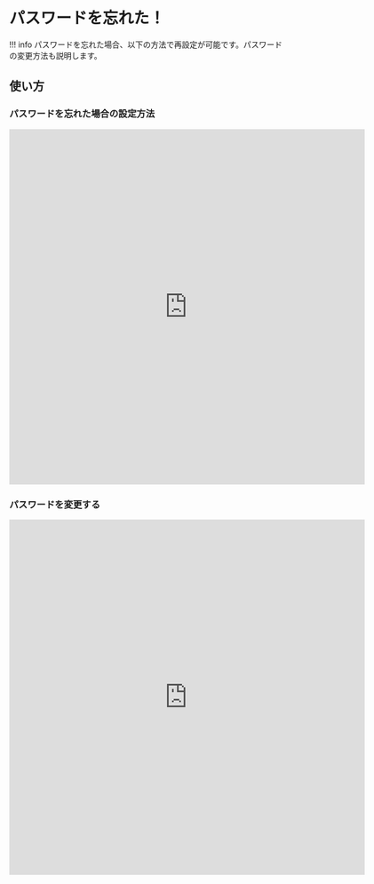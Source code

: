 # パスワードを忘れた！

!!! info
    パスワードを忘れた場合、以下の方法で再設定が可能です。パスワードの変更方法も説明します。


## 使い方
### パスワードを忘れた場合の設定方法
<iframe src="https://scribehow.com/embed/__vqh_S5E4SFyrKznT3mVwnQ" width="640" height="640" allowfullscreen frameborder="0"></iframe>


### パスワードを変更する
<iframe src="https://scribehow.com/embed/__MqHrhMsJT2KUf79SPbdiwg" width="640" height="640" allowfullscreen frameborder="0"></iframe>

